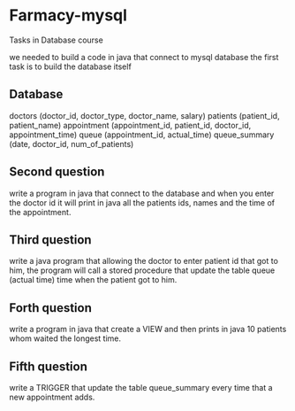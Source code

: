 # Farmacy-mysql
Tasks in Database course

we needed to build a code in java that connect to mysql database 
the first task is to build the database itself

## Database
doctors (doctor_id, doctor_type, doctor_name, salary)
patients (patient_id, patient_name)
appointment (appointment_id, patient_id, doctor_id, appointment_time)
queue (appointment_id, actual_time)
queue_summary (date, doctor_id, num_of_patients)


## Second question
write a program in java that connect to the database and when you enter the doctor id it will print in java all the patients ids, names and the time of the appointment.

## Third question
write a java program that allowing the doctor to enter patient id that got to him, the program will call a stored procedure that update the table queue (actual time) time when the patient got to him.

## Forth question
write a program in java that create a VIEW and then prints in java 10 patients whom waited the longest time.

## Fifth question
write a TRIGGER that update the table queue_summary every time that a new appointment adds.



